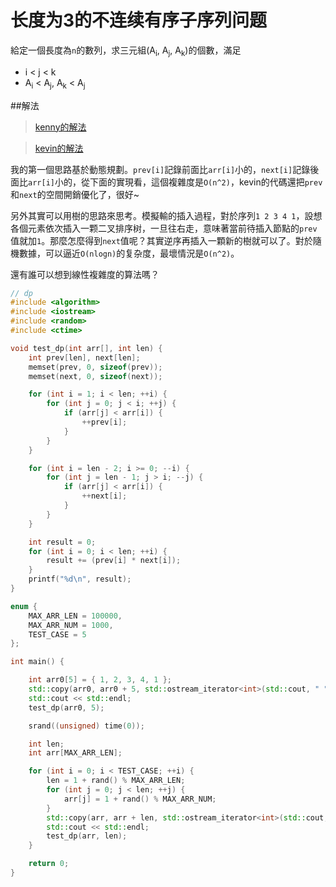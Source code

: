 长度为3的不连续有序子序列问题
====

給定一個長度為```n```的數列，求三元組(A<sub>i</sub>, A<sub>j</sub>, A<sub>k</sub>)的個數，滿足

- i < j < k
- A<sub>i</sub> < A<sub>j</sub>, A<sub>k</sub> < A<sub>j</sub>

##解法

> [kenny的解法](https://github.com/philoprove/revolutionary-road/blob/master/mind-garden/ijk.md)

> [kevin的解法](https://github.com/chen8913w/Algo/blob/master/src/org/practice/middle/large/MiddleLargeOptimize.java)

我的第一個思路基於動態規劃。```prev[i]```記錄前面比```arr[i]```小的，```next[i]```記錄後面比```arr[i]```小的，從下面的實現看，這個複雜度是```O(n^2)```，kevin的代碼還把```prev```和```next```的空間開銷優化了，很好~

另外其實可以用樹的思路來思考。模擬輸的插入過程，對於序列```1 2 3 4 1```，設想各個元素依次插入一颗二叉排序树，一旦往右走，意味著當前待插入節點的```prev```值就加```1```。那麼怎麼得到```next```值呢？其實逆序再插入一顆新的樹就可以了。對於隨機數據，可以逼近```O(nlogn)```的复杂度，最壞情況是```O(n^2)```。

還有誰可以想到線性複雜度的算法嗎？

```C++
// dp
#include <algorithm>
#include <iostream>
#include <random>
#include <ctime>

void test_dp(int arr[], int len) {
    int prev[len], next[len];
    memset(prev, 0, sizeof(prev));
    memset(next, 0, sizeof(next));

    for (int i = 1; i < len; ++i) {
        for (int j = 0; j < i; ++j) {
            if (arr[j] < arr[i]) {
                ++prev[i];
            }
        }
    }

    for (int i = len - 2; i >= 0; --i) {
        for (int j = len - 1; j > i; --j) {
            if (arr[j] < arr[i]) {
                ++next[i];
            }
        }
    }

    int result = 0;
    for (int i = 0; i < len; ++i) {
        result += (prev[i] * next[i]);
    }
    printf("%d\n", result);
}

enum {
    MAX_ARR_LEN = 100000,
    MAX_ARR_NUM = 1000,
    TEST_CASE = 5
};

int main() {

    int arr0[5] = { 1, 2, 3, 4, 1 };
    std::copy(arr0, arr0 + 5, std::ostream_iterator<int>(std::cout, " "));
    std::cout << std::endl;
    test_dp(arr0, 5);

    srand((unsigned) time(0));

    int len;
    int arr[MAX_ARR_LEN];

    for (int i = 0; i < TEST_CASE; ++i) {
        len = 1 + rand() % MAX_ARR_LEN;
        for (int j = 0; j < len; ++j) {
            arr[j] = 1 + rand() % MAX_ARR_NUM;
        }
        std::copy(arr, arr + len, std::ostream_iterator<int>(std::cout, " "));
        std::cout << std::endl;
        test_dp(arr, len);
    }

    return 0;
}
```
